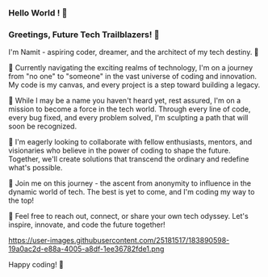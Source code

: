 ### Hello World ! 👋

### Greetings, Future Tech Trailblazers! 👋

I'm Namit - aspiring coder, dreamer, and the architect of my tech destiny. 🚀

🌱 Currently navigating the exciting realms of technology, I'm on a journey from "no one" to "someone" in the vast universe of coding and innovation. My code is my canvas, and every project is a step toward building a legacy.

🔭 While I may be a name you haven't heard yet, rest assured, I'm on a mission to become a force in the tech world. Through every line of code, every bug fixed, and every problem solved, I'm sculpting a path that will soon be recognized.

👯 I'm eagerly looking to collaborate with fellow enthusiasts, mentors, and visionaries who believe in the power of coding to shape the future. Together, we'll create solutions that transcend the ordinary and redefine what's possible.

🚀 Join me on this journey - the ascent from anonymity to influence in the dynamic world of tech. The best is yet to come, and I'm coding my way to the top!

💬 Feel free to reach out, connect, or share your own tech odyssey. Let's inspire, innovate, and code the future together!

https://user-images.githubusercontent.com/25181517/183890598-19a0ac2d-e88a-4005-a8df-1ee36782fde1.png

Happy coding! 🌟


